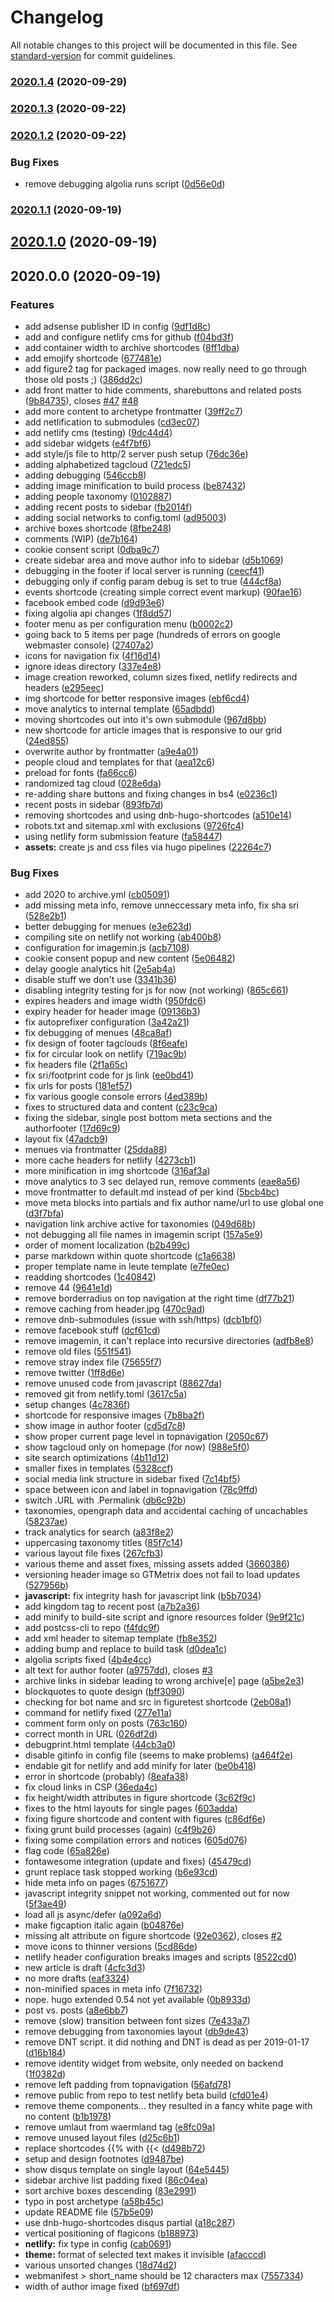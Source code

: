 # Changelog

All notable changes to this project will be documented in this file. See [standard-version](https://github.com/conventional-changelog/standard-version) for commit guidelines.

### [2020.1.4](https://github.com/davidsneighbour/samui-samui.de/compare/2020.1.3...2020.1.4) (2020-09-29)

### [2020.1.3](https://bitbucket.org/davidsneighbour/samui-samui.de/compare/2020.1.2...2020.1.3) (2020-09-22)

### [2020.1.2](https://bitbucket.org/davidsneighbour/samui-samui.de/compare/2020.1.1...2020.1.2) (2020-09-22)


### Bug Fixes

* remove debugging algolia runs script ([0d56e0d](https://bitbucket.org/davidsneighbour/samui-samui.de/commit/0d56e0d04aa37de59db6f9b822a9fd6daa8daee3))

### [2020.1.1](https://bitbucket.org/pkollitsch/samui-samui.de/compare/2020.1.0...2020.1.1) (2020-09-19)

## [2020.1.0](https://bitbucket.org/pkollitsch/samui-samui.de/compare/2020.0.0...2020.1.0) (2020-09-19)

## 2020.0.0 (2020-09-19)


### Features

* add adsense publisher ID in config ([9df1d8c](https://bitbucket.org/pkollitsch/samui-samui.de/commit/9df1d8c3770f7cddcb22e52c07038d18a8486984))
* add and configure netlify cms for github ([f04bd3f](https://bitbucket.org/pkollitsch/samui-samui.de/commit/f04bd3f666d025144bd4dff1b88f7998d5625c94))
* add container width to archive shortcodes ([8ff1dba](https://bitbucket.org/pkollitsch/samui-samui.de/commit/8ff1dbac0804d48e797ae7fc125ab68ca259ea51))
* add emojify shortcode ([677481e](https://bitbucket.org/pkollitsch/samui-samui.de/commit/677481ebc92d928dee1cfc0d1231b4fd169c2bfb))
* add figure2 tag for packaged images. now really need to go through those old posts ;) ([386dd2c](https://bitbucket.org/pkollitsch/samui-samui.de/commit/386dd2c0d3bdba942d40f46f96a09604b282eb19))
* add front matter to hide comments, sharebuttons and related posts ([9b84735](https://bitbucket.org/pkollitsch/samui-samui.de/commit/9b8473504139621630cc1af8d3e9ea52f0eed17e)), closes [#47](https://bitbucket.org/pkollitsch/samui-samui.de/issues/47) [#48](https://bitbucket.org/pkollitsch/samui-samui.de/issues/48)
* add more content to archetype frontmatter ([39ff2c7](https://bitbucket.org/pkollitsch/samui-samui.de/commit/39ff2c73814695637e658e24e8c79cc3842144ee))
* add netlification to submodules ([cd3ec07](https://bitbucket.org/pkollitsch/samui-samui.de/commit/cd3ec0749282b1a54290da37770b57fa5e9f9ec4))
* add netlify cms (testing) ([9dc44d4](https://bitbucket.org/pkollitsch/samui-samui.de/commit/9dc44d473bf34115709fe24efb6a7b4ad8b23357))
* add sidebar widgets ([e4f7bf6](https://bitbucket.org/pkollitsch/samui-samui.de/commit/e4f7bf6420f0c23755cd004db40ae0a0c33b4ed8))
* add style/js file to http/2 server push setup ([76dc36e](https://bitbucket.org/pkollitsch/samui-samui.de/commit/76dc36e6c945630e3b67cdfb6d043ce7b25bab2d))
* adding alphabetized tagcloud ([721edc5](https://bitbucket.org/pkollitsch/samui-samui.de/commit/721edc5bba5a5bc67b1fb6c47434db6a9a56a449))
* adding debugging ([546ccb8](https://bitbucket.org/pkollitsch/samui-samui.de/commit/546ccb853eadc2a26f326e0705aa4471ee81c2b0))
* adding image minification to build process ([be87432](https://bitbucket.org/pkollitsch/samui-samui.de/commit/be874329cfbedac8fd2e063cf4eaec2c73b3fb4f))
* adding people taxonomy ([0102887](https://bitbucket.org/pkollitsch/samui-samui.de/commit/01028872e60995aa5889e38bfef9e68e128429c6))
* adding recent posts to sidebar ([fb2014f](https://bitbucket.org/pkollitsch/samui-samui.de/commit/fb2014fef8ca9df4e58a1a452b2ce2000b3f0b46))
* adding social networks to config.toml ([ad95003](https://bitbucket.org/pkollitsch/samui-samui.de/commit/ad9500325ed569863e8e238f101cfb0de3af7c3c))
* archive boxes shortcode ([8fbe248](https://bitbucket.org/pkollitsch/samui-samui.de/commit/8fbe248b17d90d9997899b888ecf8225f0e67416))
* comments (WIP) ([de7b164](https://bitbucket.org/pkollitsch/samui-samui.de/commit/de7b164d88ae724ce79736e808ac0a86d82604f6))
* cookie consent script ([0dba9c7](https://bitbucket.org/pkollitsch/samui-samui.de/commit/0dba9c771d9afa0f8c0a841ca14708fcdf85cb8a))
* create sidebar area and move author info to sidebar ([d5b1069](https://bitbucket.org/pkollitsch/samui-samui.de/commit/d5b10690631bde0498631312157d545c59139a35))
* debugging in the footer if local server is running ([ceecf41](https://bitbucket.org/pkollitsch/samui-samui.de/commit/ceecf41f7d47f0fcbd7e2ce5bc621a636207b788))
* debugging only if config param debug is set to true ([444cf8a](https://bitbucket.org/pkollitsch/samui-samui.de/commit/444cf8a8d0ad582ec9a7678f7db948de621da874))
* events shortcode (creating simple correct event markup) ([90fae16](https://bitbucket.org/pkollitsch/samui-samui.de/commit/90fae16b85be800c3af5dc7e1ea147e494175e91))
* facebook embed code ([d9d93e6](https://bitbucket.org/pkollitsch/samui-samui.de/commit/d9d93e60b58630bf98607510ab90b94ca5258ef1))
* fixing algolia api changes ([1f8dd57](https://bitbucket.org/pkollitsch/samui-samui.de/commit/1f8dd57cb4589b96b71440fd7bb1581b86b72be4))
* footer menu as per configuration menu ([b0002c2](https://bitbucket.org/pkollitsch/samui-samui.de/commit/b0002c2c19aed48acddeeb040d27014fa3c27744))
* going back to 5 items per page (hundreds of errors on google webmaster console) ([27407a2](https://bitbucket.org/pkollitsch/samui-samui.de/commit/27407a20e5b50b6c1f727f0f8ab9a5cf06bea380))
* icons for navigation fix ([4f16d14](https://bitbucket.org/pkollitsch/samui-samui.de/commit/4f16d145c213fb94cf1496d7e2b189996ec32281))
* ignore ideas directory ([337e4e8](https://bitbucket.org/pkollitsch/samui-samui.de/commit/337e4e85dbd1cd0713f80c03efbfffa3859ae523))
* image creation reworked, column sizes fixed, netlify redirects and headers ([e295eec](https://bitbucket.org/pkollitsch/samui-samui.de/commit/e295eecfc0dc825859de268b845576fc5e6b6d81))
* img shortcode for better responsive images ([ebf6cd4](https://bitbucket.org/pkollitsch/samui-samui.de/commit/ebf6cd423d72e3cf43ade328736c83faec015e9a))
* move analytics to internal template ([65adbdd](https://bitbucket.org/pkollitsch/samui-samui.de/commit/65adbdd0432c649f296974ae5ff9f337b83cf6a2))
* moving shortcodes out into it's own submodule ([967d8bb](https://bitbucket.org/pkollitsch/samui-samui.de/commit/967d8bb1962a12425dbd9a7db84b5936027c0b21))
* new shortcode for article images that is responsive to our grid ([24ed855](https://bitbucket.org/pkollitsch/samui-samui.de/commit/24ed855625c8ab2c9d94544d93d248cd956971ea))
* overwrite author by frontmatter ([a9e4a01](https://bitbucket.org/pkollitsch/samui-samui.de/commit/a9e4a01ae990b5ba172ab93736f409d63a1d902e))
* people cloud and templates for that ([aea12c6](https://bitbucket.org/pkollitsch/samui-samui.de/commit/aea12c668cc1af96c219dd1574bfc9f36f6b4165))
* preload for fonts ([fa66cc6](https://bitbucket.org/pkollitsch/samui-samui.de/commit/fa66cc6c12179c5315fcd1e9cf76f1957013dc81))
* randomized tag cloud ([028e6da](https://bitbucket.org/pkollitsch/samui-samui.de/commit/028e6dac66bc8a4e7eefa3d48b1c785c3ce7b328))
* re-adding share buttons and fixing changes in bs4 ([e0236c1](https://bitbucket.org/pkollitsch/samui-samui.de/commit/e0236c1c84921e4e886c16fef9f329ae1a8f6040))
* recent posts in sidebar ([893fb7d](https://bitbucket.org/pkollitsch/samui-samui.de/commit/893fb7dfda3ce7717b1ac90a2b2fb04c834a338f))
* removing shortcodes and using dnb-hugo-shortcodes ([a510e14](https://bitbucket.org/pkollitsch/samui-samui.de/commit/a510e1499d33cb08553bf0a96496183fd72c12f4))
* robots.txt and sitemap.xml with exclusions ([9726fc4](https://bitbucket.org/pkollitsch/samui-samui.de/commit/9726fc490df6ab4eb298832641af4e0d7b057fac))
* using netlify form submission feature ([fa58447](https://bitbucket.org/pkollitsch/samui-samui.de/commit/fa58447901244689b1b3046f624e0eb8403498ad))
* **assets:** create js and css files via hugo pipelines ([22264c7](https://bitbucket.org/pkollitsch/samui-samui.de/commit/22264c78446e1d2cd0fd88533935f91709fbe00c))


### Bug Fixes

* add 2020 to archive.yml ([cb05091](https://bitbucket.org/pkollitsch/samui-samui.de/commit/cb050912a1fa6b5e58036a6c94a20e24eaf7612e))
* add missing meta info, remove unneccessary meta info, fix sha sri ([528e2b1](https://bitbucket.org/pkollitsch/samui-samui.de/commit/528e2b10b5a6767b580a03b07bbb65b3f5e5a616))
* better debugging for menues ([e3e623d](https://bitbucket.org/pkollitsch/samui-samui.de/commit/e3e623d5b4c4766e7ce74c62847df2205396cf23))
* compiling site on netlify not working ([ab400b8](https://bitbucket.org/pkollitsch/samui-samui.de/commit/ab400b8502737c41eaaacf2a6b7904bcecec5802))
* configuration for imagemin.js ([acb7108](https://bitbucket.org/pkollitsch/samui-samui.de/commit/acb7108d4551224dd495d7573b9921f02906ac84))
* cookie consent popup and new content ([5e06482](https://bitbucket.org/pkollitsch/samui-samui.de/commit/5e064824a3e35657c305ea527e272f214612aa09))
* delay google analytics hit ([2e5ab4a](https://bitbucket.org/pkollitsch/samui-samui.de/commit/2e5ab4aa7f7af57b417d5479bdc086bfcbe1fa5f))
* disable stuff we don't use ([3341b36](https://bitbucket.org/pkollitsch/samui-samui.de/commit/3341b36d9dc9581a0b711b1565f47c0467a8965f))
* disabling integrity testing for js for now (not working) ([865c661](https://bitbucket.org/pkollitsch/samui-samui.de/commit/865c661937dabc5e4d1daeb3e122472aeaeafb4d))
* expires headers and image width ([950fdc6](https://bitbucket.org/pkollitsch/samui-samui.de/commit/950fdc6736a3287894fbba3625f6de94cb63595b))
* expiry header for header image ([09136b3](https://bitbucket.org/pkollitsch/samui-samui.de/commit/09136b3ff7c4624c828c477433f88be2535e225d))
* fix autoprefixer configuration ([3a42a21](https://bitbucket.org/pkollitsch/samui-samui.de/commit/3a42a21617b083d08d88024d898dc806be42cbf7))
* fix debugging of menues ([48ca8af](https://bitbucket.org/pkollitsch/samui-samui.de/commit/48ca8af138ca91ecfa2fdfd155d495f11b9db8f7))
* fix design of footer tagclouds ([8f6eafe](https://bitbucket.org/pkollitsch/samui-samui.de/commit/8f6eafed746c19195e80daf20c3fabb9188a0ae1))
* fix for circular look on netlify ([719ac9b](https://bitbucket.org/pkollitsch/samui-samui.de/commit/719ac9b0530eef66ae3a6c4012300d5c9b07e8b8))
* fix headers file ([2f1a65c](https://bitbucket.org/pkollitsch/samui-samui.de/commit/2f1a65c5a39339746bf870992ad06e5cdaee6b21))
* fix sri/footprint code for js link ([ee0bd41](https://bitbucket.org/pkollitsch/samui-samui.de/commit/ee0bd41f9eb9c9eb0378b1aad62dcdf5170b011f))
* fix urls for posts ([181ef57](https://bitbucket.org/pkollitsch/samui-samui.de/commit/181ef57f37482340d22b292b23fc402d17392f72))
* fix various google console errors ([4ed389b](https://bitbucket.org/pkollitsch/samui-samui.de/commit/4ed389bc6310eb003302aca9157937cd332c9261))
* fixes to structured data and content ([c23c9ca](https://bitbucket.org/pkollitsch/samui-samui.de/commit/c23c9ca585ff9412fa325b1e03844a573faf540d))
* fixing the sidebar, single post bottom meta sections and the authorfooter ([17d69c9](https://bitbucket.org/pkollitsch/samui-samui.de/commit/17d69c9198c1481ebe0a8ce237ee01ced26016ce))
* layout fix ([47adcb9](https://bitbucket.org/pkollitsch/samui-samui.de/commit/47adcb97166dbace83d34e293209f9659de73ee9))
* menues  via frontmatter ([25dda88](https://bitbucket.org/pkollitsch/samui-samui.de/commit/25dda88ac55c01242750b31997520e5b1bcce7f4))
* more cache headers for netlify ([4273cb1](https://bitbucket.org/pkollitsch/samui-samui.de/commit/4273cb18e6062dfbcc3f002b5bf0c3d6445de069))
* more minification in img shortcode ([316af3a](https://bitbucket.org/pkollitsch/samui-samui.de/commit/316af3a8d88a677ba6e83dcf1c3f24d36924d124))
* move analytics to 3 sec delayed run, remove comments ([eae8a56](https://bitbucket.org/pkollitsch/samui-samui.de/commit/eae8a5677aede31b661d0293008a3314855658b4))
* move frontmatter to default.md instead of per kind ([5bcb4bc](https://bitbucket.org/pkollitsch/samui-samui.de/commit/5bcb4bca7faf46a8510ce35def68f78ed8be3daf))
* move meta blocks into partials and fix author name/url to use global one ([d3f7bfa](https://bitbucket.org/pkollitsch/samui-samui.de/commit/d3f7bfab3a533801cbc779fadc54a89ad0a204d4))
* navigation link archive active for taxonomies ([049d68b](https://bitbucket.org/pkollitsch/samui-samui.de/commit/049d68b0a3130f0362151e57ab45f577ef13675c))
* not debugging all file names in imagemin script ([157a5e9](https://bitbucket.org/pkollitsch/samui-samui.de/commit/157a5e9e9c2f75721034bec2f0c9f7203e5e9780))
* order of moment localization ([b2b499c](https://bitbucket.org/pkollitsch/samui-samui.de/commit/b2b499c61c4f6bd4c6dbaefab04327f659342f2d))
* parse markdown within quote shortcode ([c1a6638](https://bitbucket.org/pkollitsch/samui-samui.de/commit/c1a66387b59414ed7b4496d94113d3a062f847ba))
* proper template name in leute template ([e7fe0ec](https://bitbucket.org/pkollitsch/samui-samui.de/commit/e7fe0ec8c7f99e409c03a09d0cafdf957ff99e07))
* readding shortcodes ([1c40842](https://bitbucket.org/pkollitsch/samui-samui.de/commit/1c40842335124d0980975c4e3924260d1049b0b7))
* remove 44 ([9641e1d](https://bitbucket.org/pkollitsch/samui-samui.de/commit/9641e1da0b89d52d6403524ef71cbe656239dfe8))
* remove borderradius on top navigation at the right time ([df77b21](https://bitbucket.org/pkollitsch/samui-samui.de/commit/df77b21ad782b0d2fd99dd4801af995612ad5eb0))
* remove caching from header.jpg ([470c9ad](https://bitbucket.org/pkollitsch/samui-samui.de/commit/470c9ad5b90a3f4c55a96d9dea0c94d31e3ae282))
* remove dnb-submodules (issue with ssh/https) ([dcb1bf0](https://bitbucket.org/pkollitsch/samui-samui.de/commit/dcb1bf0ae655515eda930756e51f41812e6caa3e))
* remove facebook stuff ([dcf61cd](https://bitbucket.org/pkollitsch/samui-samui.de/commit/dcf61cd79c416059dc7e87a1e94d90989f519a25))
* remove imagemin, it can't replace into recursive directories ([adfb8e8](https://bitbucket.org/pkollitsch/samui-samui.de/commit/adfb8e8bc8c9d81e2ad23b67eb8e76fd51b085fa))
* remove old files ([551f541](https://bitbucket.org/pkollitsch/samui-samui.de/commit/551f54146f43c8101da73b7dab4c4b0d10ef606c))
* remove stray index file ([75655f7](https://bitbucket.org/pkollitsch/samui-samui.de/commit/75655f7e9f5e8ffa66aa98b1e4aa9b0ed50f93cd))
* remove twitter ([1ff8d6e](https://bitbucket.org/pkollitsch/samui-samui.de/commit/1ff8d6e30b4770fabcb989402b7265243936b2b1))
* remove unused code from javascript ([88627da](https://bitbucket.org/pkollitsch/samui-samui.de/commit/88627da5ee06a174ec037d65f594a2a67ba3a37f))
* removed git from netlify.toml ([3617c5a](https://bitbucket.org/pkollitsch/samui-samui.de/commit/3617c5a497912c8b39422275a2a99828bc082258))
* setup changes ([4c7836f](https://bitbucket.org/pkollitsch/samui-samui.de/commit/4c7836f7ba5d3345c0602be7e16ccee04b30d698))
* shortcode for responsive images ([7b8ba2f](https://bitbucket.org/pkollitsch/samui-samui.de/commit/7b8ba2f68d78547fb2c4494869d4ad6804ef309b))
* show image in author footer ([cd5d7c8](https://bitbucket.org/pkollitsch/samui-samui.de/commit/cd5d7c82bd2391ccade7ed3d9a466417c1fe87f0))
* show proper current page level in topnavigation ([2050c67](https://bitbucket.org/pkollitsch/samui-samui.de/commit/2050c673ed726e29b05a4ece8e426d86a8bb7958))
* show tagcloud only on homepage (for now) ([988e5f0](https://bitbucket.org/pkollitsch/samui-samui.de/commit/988e5f0eb7611dc70447ddc242b9e9d809a0e1f9))
* site search optimizations ([4b11d12](https://bitbucket.org/pkollitsch/samui-samui.de/commit/4b11d12627ebbf1406cceb72f0c5ee5696596de8))
* smaller fixes in templates ([5328ccf](https://bitbucket.org/pkollitsch/samui-samui.de/commit/5328ccff0d1da27a9cc9dd2f23248e9666e3c1e9))
* social media link structure in sidebar fixed ([7c14bf5](https://bitbucket.org/pkollitsch/samui-samui.de/commit/7c14bf52d772d512c00089aa5bd4c8e10980f590))
* space between icon and label in topnavigation ([78c9ffd](https://bitbucket.org/pkollitsch/samui-samui.de/commit/78c9ffd9da6a1a10aff126fe1615b4b28184ec3e))
* switch .URL with .Permalink ([db6c92b](https://bitbucket.org/pkollitsch/samui-samui.de/commit/db6c92b505fad8b8e35923134f11fb056a6f896d))
* taxonomies, opengraph data and accidental caching of uncachables ([58237ae](https://bitbucket.org/pkollitsch/samui-samui.de/commit/58237ae3238cbbf0aa676727f3f8f89e45c1a3b3))
* track analytics for search ([a83f8e2](https://bitbucket.org/pkollitsch/samui-samui.de/commit/a83f8e2f5c39fd172786f4855c65cc3c2ff023cb))
* uppercasing taxonomy titles ([85f7c14](https://bitbucket.org/pkollitsch/samui-samui.de/commit/85f7c14eaea2a36beba38ab3e2e9533e18983d56))
* various layout file fixes ([267cfb3](https://bitbucket.org/pkollitsch/samui-samui.de/commit/267cfb30e47262d82dd3b8393b7889c76e81da90))
* various theme and asset fixes, missing assets added ([3660386](https://bitbucket.org/pkollitsch/samui-samui.de/commit/3660386e48fe5254803271db8fde414766bb6031))
* versioning header image so GTMetrix does not fail to load updates ([527956b](https://bitbucket.org/pkollitsch/samui-samui.de/commit/527956bc4fa52db8f6aaca39aea93f98eaf995fb))
* **javascript:** fix integrity hash for javascript link ([b5b7034](https://bitbucket.org/pkollitsch/samui-samui.de/commit/b5b7034c163890feb9e864b44a0bec55b51f7ed5))
* add kingdom tag to recent post ([a7b2a36](https://bitbucket.org/pkollitsch/samui-samui.de/commit/a7b2a36ec3c99ac475a81fe64886dcf5a0827dcf))
* add minify to build-site script and ignore resources folder ([9e9f21c](https://bitbucket.org/pkollitsch/samui-samui.de/commit/9e9f21c22b7e27f6e27d8bf370849e7618f1ab38))
* add postcss-cli to repo ([f4fdc9f](https://bitbucket.org/pkollitsch/samui-samui.de/commit/f4fdc9faf5cb394a1f9cb0ddcec8cb78decc8425))
* add xml header to sitemap template ([fb8e352](https://bitbucket.org/pkollitsch/samui-samui.de/commit/fb8e352c022c3f14f09618d02f9d3615d575d368))
* adding bump and replace to build task ([d0dea1c](https://bitbucket.org/pkollitsch/samui-samui.de/commit/d0dea1caeb1dfea69ac7ca9816d71633f06a1e4b))
* algolia scripts fixed ([4b4e4cc](https://bitbucket.org/pkollitsch/samui-samui.de/commit/4b4e4cc5ee9cd8a534d95b18b7a2a41348ebd7b0))
* alt text for author footer ([a9757dd](https://bitbucket.org/pkollitsch/samui-samui.de/commit/a9757dd9a79c7a6574eb82a7bb4868039db8ffbe)), closes [#3](https://bitbucket.org/pkollitsch/samui-samui.de/issues/3)
* archive links in sidebar leading to wrong archive[e] page ([a5be2e3](https://bitbucket.org/pkollitsch/samui-samui.de/commit/a5be2e3d145614a1ef0f5c0cb374c458e7cfe07b))
* blockquotes to quote design ([bff3090](https://bitbucket.org/pkollitsch/samui-samui.de/commit/bff309042ef5312f59dbbe7d4f41f19a545e1b9c))
* checking for bot name and src in figuretest shortcode ([2eb08a1](https://bitbucket.org/pkollitsch/samui-samui.de/commit/2eb08a112af18e8ffbcfcd304783563fa1065441))
* command for netlify fixed ([277e11a](https://bitbucket.org/pkollitsch/samui-samui.de/commit/277e11a957fe7be7443ebf715844cf0a19318323))
* comment form only on posts ([763c160](https://bitbucket.org/pkollitsch/samui-samui.de/commit/763c160d96db3f89ac92789ccae227e647c85c4a))
* correct month in URL ([026df2d](https://bitbucket.org/pkollitsch/samui-samui.de/commit/026df2ded9e9f18d52e1c25c9a43caafb06c316e))
* debugprint.html template ([44cb3a0](https://bitbucket.org/pkollitsch/samui-samui.de/commit/44cb3a04f181dc3e303dc57cb0b0b38c8e624ca4))
* disable gitinfo in config file (seems to make problems) ([a464f2e](https://bitbucket.org/pkollitsch/samui-samui.de/commit/a464f2e67826927b6b8b0205718254b73eeabde2))
* endable git for netlify and add minify for later ([be0b418](https://bitbucket.org/pkollitsch/samui-samui.de/commit/be0b418f2999c61743ce170a2b028b0087176b08))
* error in shortcode (probably) ([8eafa38](https://bitbucket.org/pkollitsch/samui-samui.de/commit/8eafa381d562fa3af731e083fd6ffe8076e71468))
* fix cloud links in CSP ([36eda4c](https://bitbucket.org/pkollitsch/samui-samui.de/commit/36eda4cc2c3c5dd978b4d5dec60735a7bb6de698))
* fix height/width attributes in figure shortcode ([3c62f9c](https://bitbucket.org/pkollitsch/samui-samui.de/commit/3c62f9c7eff59b50ae6dec6462e44b32d64ba1e1))
* fixes to the html layouts for single pages ([603adda](https://bitbucket.org/pkollitsch/samui-samui.de/commit/603adda1099bdb11c9fbc5c1f63e399db56990db))
* fixing figure shortcode and content with figures ([c86df6e](https://bitbucket.org/pkollitsch/samui-samui.de/commit/c86df6e37207c30c6cc402fb4f6abf1abe033ab5))
* fixing grunt build processes (again) ([c4f9b26](https://bitbucket.org/pkollitsch/samui-samui.de/commit/c4f9b26aac8d5616f4f7627318c3dd297ef90177))
* fixing some compilation errors and notices ([605d076](https://bitbucket.org/pkollitsch/samui-samui.de/commit/605d0766dfebed13a739c37fa60d4a922d786c73))
* flag code ([65a826e](https://bitbucket.org/pkollitsch/samui-samui.de/commit/65a826ea3fa717d414a5abc01f3b0fa52f50ddb1))
* fontawesome integration (update and fixes) ([45479cd](https://bitbucket.org/pkollitsch/samui-samui.de/commit/45479cdd37df0166c2563b1ca70c7683b4d9bf8b))
* grunt replace task stopped working ([b6e93cd](https://bitbucket.org/pkollitsch/samui-samui.de/commit/b6e93cd0b2e43cb3f4ec4fc8c66f061ce3f52e08))
* hide meta info on pages ([6751677](https://bitbucket.org/pkollitsch/samui-samui.de/commit/67516775f065adb01e1ecd9b294e3f397253f45a))
* javascript integrity snippet not working, commented out for now ([5f3ae49](https://bitbucket.org/pkollitsch/samui-samui.de/commit/5f3ae49736741feadac465167962c65aa9d1c1a5))
* load all js async/defer ([a092a6d](https://bitbucket.org/pkollitsch/samui-samui.de/commit/a092a6d27f81c99e6332e52d7c0124c5ab719f1d))
* make figcaption italic again ([b04876e](https://bitbucket.org/pkollitsch/samui-samui.de/commit/b04876ed04e0028658e31b4ca0ba62521e97da60))
* missing alt attribute on figure shortcode ([92e0362](https://bitbucket.org/pkollitsch/samui-samui.de/commit/92e03621e5480994a7ab63693b9a1d1ada936f10)), closes [#2](https://bitbucket.org/pkollitsch/samui-samui.de/issues/2)
* move icons to thinner versions ([5cd86de](https://bitbucket.org/pkollitsch/samui-samui.de/commit/5cd86dee6cbfcb508e05d9b6d64a4d43cfdd9dfd))
* netlify header configuration breaks images and scripts ([8522cd0](https://bitbucket.org/pkollitsch/samui-samui.de/commit/8522cd014233a2ed73c31ad503c840d0c9aaec7f))
* new article is draft ([4cfc3d3](https://bitbucket.org/pkollitsch/samui-samui.de/commit/4cfc3d3140d930e0023b0699d3a525e257167ac6))
* no more drafts ([eaf3324](https://bitbucket.org/pkollitsch/samui-samui.de/commit/eaf33242e58087b6e4cbcd5fe7f0c1eb71434db9))
* non-minified spaces in meta info ([7f16732](https://bitbucket.org/pkollitsch/samui-samui.de/commit/7f16732fee4eb97e3ecec7d689d58fd7ccb0169f))
* nope. hugo extended 0.54 not yet available ([0b8933d](https://bitbucket.org/pkollitsch/samui-samui.de/commit/0b8933d603e24be683667160eceb09016343a24d))
* post vs. posts ([a8e6bb7](https://bitbucket.org/pkollitsch/samui-samui.de/commit/a8e6bb72c01509e7eef5950b10d7a79d7c2f3fcc))
* remove (slow) transition between font sizes ([7e433a7](https://bitbucket.org/pkollitsch/samui-samui.de/commit/7e433a75726c0fbbc70477a8aed351b2b493e5c9))
* remove debugging from taxonomies layout ([db9de43](https://bitbucket.org/pkollitsch/samui-samui.de/commit/db9de4340dd2b3b58f310489f7ece2ebcf559da8))
* remove DNT script. it did nothing and DNT is dead as per 2019-01-17 ([d16b184](https://bitbucket.org/pkollitsch/samui-samui.de/commit/d16b18440a25f2862ff09f02e8ab0489eca3cc4f))
* remove identity widget from website, only needed on backend ([1f0382d](https://bitbucket.org/pkollitsch/samui-samui.de/commit/1f0382d85a4f773f8149c8256a11c5230e48711b))
* remove left padding from topnavigation ([56afd78](https://bitbucket.org/pkollitsch/samui-samui.de/commit/56afd789614e6e3fd736cb040a9d2087929eb698))
* remove public from repo to test netlify beta build ([cfd01e4](https://bitbucket.org/pkollitsch/samui-samui.de/commit/cfd01e443c18ec1b317eaee23306bfb72cb61ff9))
* remove theme components... they resulted in a fancy white page with no content ([b1b1978](https://bitbucket.org/pkollitsch/samui-samui.de/commit/b1b197859509dd1a5c9580e758e04d746a1aa24c))
* remove umlaut from waermland tag ([e8fc09a](https://bitbucket.org/pkollitsch/samui-samui.de/commit/e8fc09a038b149cfb04bef1e5ff59d2f837fe1ff))
* remove unused layout files ([d25c6b1](https://bitbucket.org/pkollitsch/samui-samui.de/commit/d25c6b16dccc837af91b43f4bae0660a9df865cc))
* replace shortcodes {{% with {{< ([d498b72](https://bitbucket.org/pkollitsch/samui-samui.de/commit/d498b72872fe9fa91afb959b0d3f75c94923d870))
* setup and design footnotes ([d9487be](https://bitbucket.org/pkollitsch/samui-samui.de/commit/d9487be8af27b224f3f85f0d7ae86a303a282c4a))
* show disqus template on single layout ([64e5445](https://bitbucket.org/pkollitsch/samui-samui.de/commit/64e54451667b3f4104d3a64f7dda49c6ae7c5c93))
* sidebar archive list padding fixed ([86c04ea](https://bitbucket.org/pkollitsch/samui-samui.de/commit/86c04ea0383416323d4972a32aedacf7ca5c85cc))
* sort archive boxes descending ([83e2991](https://bitbucket.org/pkollitsch/samui-samui.de/commit/83e29916f5d0afd601d5d533435b01f491dbea54))
* typo in post archetype ([a58b45c](https://bitbucket.org/pkollitsch/samui-samui.de/commit/a58b45ca8e617d36350d80967e750b9ffae80989))
* update README file ([57b5e09](https://bitbucket.org/pkollitsch/samui-samui.de/commit/57b5e09da2aa34fbd96c02df60e4f4a361b22cb7))
* use dnb-hugo-shortcodes disqus partial ([a18c287](https://bitbucket.org/pkollitsch/samui-samui.de/commit/a18c287b3be91e1d09446f0e5364845349a4626b))
* vertical positioning of flagicons ([b188973](https://bitbucket.org/pkollitsch/samui-samui.de/commit/b18897370254a590c1022ec2a1c7445448481ce0))
* **netlify:** fix type in config ([cab0691](https://bitbucket.org/pkollitsch/samui-samui.de/commit/cab0691ae80721e962ce713081b5b31079c8348d))
* **theme:** format of selected text makes it invisible ([afacccd](https://bitbucket.org/pkollitsch/samui-samui.de/commit/afacccdc1408c5b17238695776bd8ae062c87e5c))
* various unsorted changes ([18d74d2](https://bitbucket.org/pkollitsch/samui-samui.de/commit/18d74d29fb80b69861a49a653f600e1722c0f5f5))
* webmanifest > short_name should be 12 characters max ([7557334](https://bitbucket.org/pkollitsch/samui-samui.de/commit/7557334c344bce0d561fab2060112a176dda14a5))
* width of author image fixed ([bf697df](https://bitbucket.org/pkollitsch/samui-samui.de/commit/bf697dfb7a60e84170a45fa4f8116519458c3055))
